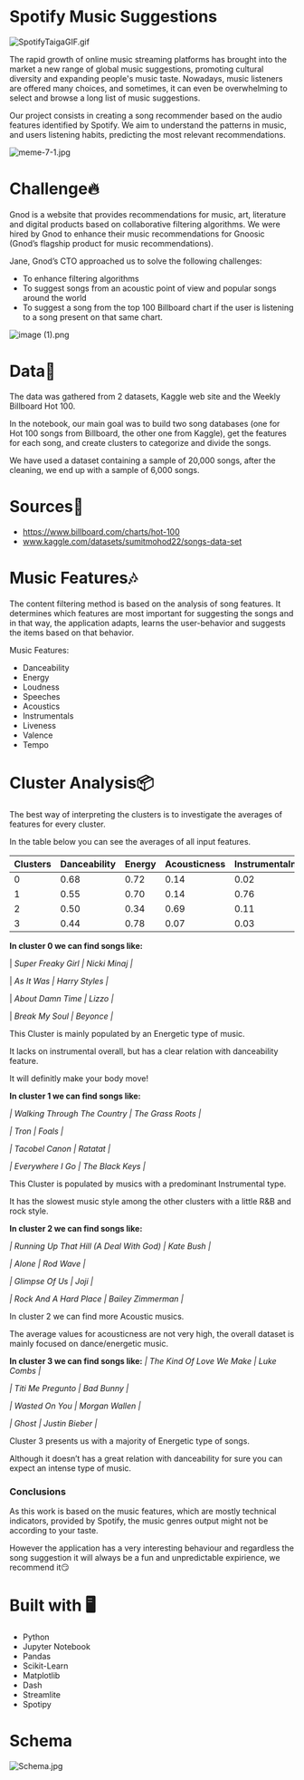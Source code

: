 # Spotify Music Suggestions

![SpotifyTaigaGIF.gif](Spotify%20Music%20Suggestions%204f33f06b37f240ada47329a6a621a240/SpotifyTaigaGIF.gif)

The rapid growth of online music streaming platforms has brought into the market a new range of global music suggestions, promoting cultural diversity and expanding people's music taste. Nowadays, music listeners are offered many choices, and sometimes, it can even be overwhelming to select and browse a long list of music suggestions.

Our project consists in creating a song recommender based on the audio features identified by Spotify. We aim to understand the patterns in music, and users listening habits, predicting the most relevant recommendations.

![meme-7-1.jpg](Spotify%20Music%20Suggestions%204f33f06b37f240ada47329a6a621a240/meme-7-1.jpg)

# **Challenge🔥**

Gnod is a website that provides recommendations for music, art, literature and digital products based on collaborative filtering algorithms. 
We were hired by Gnod to enhance their music recommendations for Gnoosic (Gnod’s flagship product for music recommendations).

Jane, Gnod’s CTO approached us to solve the following challenges:

- To enhance filtering algorithms
- To suggest songs from an acoustic point of view and popular songs around the world
- To suggest a song from the top 100 Billboard chart if the user is listening to a song present on that same chart.

![image (1).png](Spotify%20Music%20Suggestions%204f33f06b37f240ada47329a6a621a240/image_(1).png)

# **Data📄**

The data was gathered from 2 datasets, Kaggle web site and the Weekly Billboard Hot 100. 

In the notebook, our main goal was to build two song databases (one for Hot 100 songs from Billboard, the other one from Kaggle), get the features for each song, and create clusters to categorize and divide the songs.

We have used a dataset containing a sample of 20,000 songs, after the cleaning, we end up with a sample of 6,000 songs.

# **Sources🧭**

- https://www.billboard.com/charts/hot-100
- www.kaggle.com/datasets/sumitmohod22/songs-data-set

# **Music Features🎶**

The content filtering method is based on the analysis of song features. It determines which features are most important for suggesting the songs and in that way, the application adapts, learns the user-behavior and suggests the items based on that behavior.

Music Features:

- Danceability
- Energy
- Loudness
- Speeches
- Acoustics
- Instrumentals
- Liveness
- Valence
- Tempo

# **Cluster Analysis📦**

The best way of interpreting the clusters is to investigate the averages of features for every cluster.

In the table below you can see the averages of all input features.

| Clusters | Danceability | Energy | Acousticness | Instrumentalness | Valence |
| --- | --- | --- | --- | --- | --- |
| 0 | 0.68 | 0.72 | 0.14 | 0.02 | 0.72 |
| 1 | 0.55 | 0.70 | 0.14 | 0.76 | 0.44 |
| 2 | 0.50 | 0.34 | 0.69 | 0.11 | 0.33 |
| 3 | 0.44 | 0.78 | 0.07 | 0.03 | 0.38 |

**In cluster 0 we can find songs like:**

| *Super Freaky Girl  | Nicki Minaj |*

| *As It Was | Harry Styles |*

| *About Damn Time | Lizzo |*

| *Break My Soul | Beyonce |*

This Cluster is mainly populated by an Energetic type of music.

It lacks on instrumental overall, but has a clear relation with danceability feature.

It will definitly make your body move! 

**In cluster 1 we can find songs like:**

*| Walking Through The Country | The Grass Roots |*

*| Tron | Foals |*

*| Tacobel Canon | Ratatat |*

*| Everywhere I Go | The Black Keys |*

This Cluster is populated by musics with a predominant Instrumental type.

It has the slowest music style among the other clusters with a little R&B and rock style.

**In cluster 2 we can find songs like:**

*| Running Up That Hill (A Deal With God) | Kate Bush |*

*| Alone | Rod Wave |*

*| Glimpse Of Us | Joji |*

*| Rock And A Hard Place | Bailey Zimmerman |*

In cluster 2 we can find more Acoustic musics.

The average values for acousticness are not very high, the overall dataset is mainly focused on dance/energetic music.

**In cluster 3 we can find songs like:**
*| The Kind Of Love We Make | Luke Combs |*

*| Titi Me Pregunto | Bad Bunny |*

*| Wasted On You | Morgan Wallen |*

*| Ghost | Justin Bieber |*

Cluster 3 presents us with a majority of Energetic type of songs.

Although it doesn’t has a great relation with danceability for sure you can expect an intense type of music.

### Conclusions

As this work is based on the music features, which are mostly technical indicators, provided by Spotify, the music genres output might not be according to your taste.

However the application has a very interesting behaviour and regardless the song suggestion it will always be a fun and unpredictable expirience, we recommend it😏

# **Built with 🖥️**

- Python
- Jupyter Notebook
- Pandas
- Scikit-Learn
- Matplotlib
- Dash
- Streamlite
- Spotipy

# ****Schema****

![Schema.jpg](Spotify%20Music%20Suggestions%204f33f06b37f240ada47329a6a621a240/Schema.jpg)